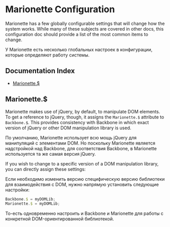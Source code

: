 # Marionette Configuration

Marionette has a few globally configurable settings that will
change how the system works. While many of these subjects are covered
in other docs, this configuration doc should provide a list of the
most common items to change.

У Marionette есть несколько глобальных настроек в конфигурации, которые определяют работу системы.


## Documentation Index

* [Marionette.$](#marionette_)

## Marionette.$

Marionette makes use of jQuery, by default, to manipulate DOM
elements. To get a reference to jQuery, though, it assigns the
`Marionette.$` attribute to `Backbone.$`. This provides consistency
with Backbone in which exact version of jQuery or other DOM manipulation
library is used.

По умолчанию, Marionette использует всю мощь jQuery для манипуляций с элементами DOM.
Но поскольку Marionette является надстройкой над Backbone, для соответствия Backbone, в Marionette используется та же самая версия jQuery.

If you wish to change to a specific version of a DOM manipulation
library, you can directly assign these settings:

Если необходимо изменить версию специфическую версию библиотеки для взаимодействия с DOM, нужно напрямую установить следующие настройки:

```js
Backbone.$ = myDOMLib;
Mariоnеtte.$ = myDOMLib;
```

То-есть одновременно настроить и Backbone и Marionette для работы с конкретной DOM-ориентированной библиотекой.

